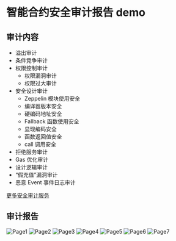 # 智能合约安全审计报告 demo

## 审计内容

* 溢出审计
* 条件竞争审计
* 权限控制审计
	* 权限漏洞审计
	* 权限过大审计
* 安全设计审计
	* Zeppelin 模块使用安全
	* 编译器版本安全
	* 硬编码地址安全
	* Fallback 函数使用安全
	* 显现编码安全
	* 函数返回值安全
	* call 调用安全
* 拒绝服务审计
* Gas 优化审计
* 设计逻辑审计
* “假充值”漏洞审计
* 恶意 Event 事件日志审计

[更多安全审计服务](https://www.slowmist.com/service-security-audit.html?f=github)

## 审计报告

![Page1](./report-demo-images/0001.jpg)
![Page2](./report-demo-images/0002.jpg)
![Page3](./report-demo-images/0003.jpg)
![Page4](./report-demo-images/0004.jpg)
![Page5](./report-demo-images/0005.jpg)
![Page6](./report-demo-images/0006.jpg)
![Page7](./report-demo-images/0007.jpg)
